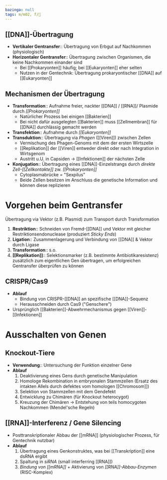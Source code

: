 ```yaml
---
bazinga: null
tags: m/m02, f/🧬
---
```


## [[DNA]]-Übertragung

- **Vertikaler Gentransfer**:: Übertragung von Erbgut auf Nachkommen (physiologisch)
- **Horizontaler Gentransfer**:: Übertragung zwischen Organismen, die keine Nachkommen einander sind
    - Bei [[Prokaryonten]] häufig; bei [[Eukaryonten]] eher selten
    - Nutzen in der Gentechnik: Übertragung prokaryontischer [[DNA]] auf [[Eukaryonten]]

## Mechanismen der Übertragung

- **Transformation**:: Aufnahme freier, nackter [[DNA]] / [[RNA]]/ Plasmide durch *[[Prokaryonten]]*
    - Natürlicher Prozess bei einigen [[Bakterien]]
    - Bei nicht dafür ausgelegten [[Bakterien]] muss [[Zellmembran]] für [[DNA]] durchlässig gemacht werden
- **Transfektion**:: Aufnahme durch *[[Eukaryonten]]*
- **Transduktion**:: Übertragung via *Phagen* ([[Viren]]) zwischen Zellen
    - Vermischung des Phagen-Genoms mit dem der ersten Wirtszelle
    - [[Replikation]] der [[Viren]] entweder direkt oder nach Integration in Wirtsgenom
    - Austritt u.U. in Capsiden → [[Infektionen]] der nächsten Zelle
- **Konjugation**:: Übertragung eines [[DNA]]-Einzelstrangs durch *direkte Zell-[[Zellkontakte]]* zw. *[[Prokaryonten]]*
    - Cytoplasmabrücke = "Sexpilus"
    - Beide Zellen besitzen im Anschluss die genetische Information und können diese replizieren

# Vorgehen beim Gentransfer

Übertragung via Vektor (z.B. Plasmid) zum Transport durch Transformation

1. **Restriktion**:: Schneiden von Fremd-[[DNA]] und Vektor mit gleicher Restriktionsendonuclease (produziert *Sticky Ends*)
2. **Ligation**:: Zusammenlagerung und Verbindung von [[DNA]] & Vektor durch Ligase
3. **Transformation**:: s.o.
4. **[[Replikation]]**:: Selektionsmarker (z.B. bestimmte Antibiotikaresistenz) zusätzlich zum eigentlichen Gen übertragen, um erfolgreichen Gentransfer überprüfen zu können

## CRISPR/Cas9

- **Ablauf**
    - Bindung von CRISPR-[[DNA]] an spezifische [[DNA]]-Sequenz
    - Herausschneiden durch Cas9 ("Genschere")
- Ursprünglich [[Bakterien]]-Abwehrmechanismus gegen [[Viren]]-[[Infektionen]]

# Ausschalten von Genen

## Knockout-Tiere

- **Verwendung**:: Untersuchung der Funktion einzelner Gene
- **Ablauf**
    1. Deaktivierung eines Gens durch genetische Manipulation
    2. Homologe Rekombination in embryonalen Stammzellen (Ersatz des intakten Allels durch defektes vom homologen [[Chromosom]])
    3. Selektion von Stammzellen mit dem Gendefekt
    4. Entwicklung zu Chimären (für Knockout heterocygot)
    5. Kreuzung der Chimären → Entstehung von teils homocygoten Nachkommen (Mendel'sche Regeln)

## [[RNA]]-Interferenz / Gene Silencing

- Posttranskriptionaler Abbau der [[mRNA]] (physiologischer Prozess, für Gentechnik nutzbar)
- **Ablauf**
    1. Übertragung eines Genkonstruktes, was bei [[Transkription]] eine dsRNA ergibt
    2. Spaltung in *siRNA* (small interferring [[RNA]])
    3. *Bindung von [[mRNA]]* + Aktivierung von *[[RNA]]-Abbau-Enzymen* (RISC-Komplex)

